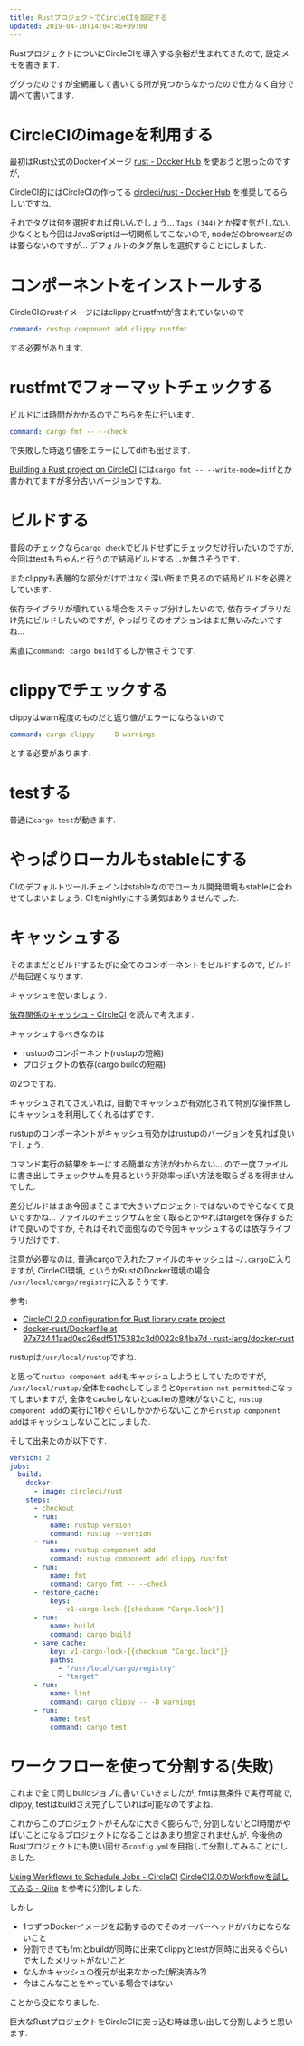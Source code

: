 ```yaml
---
title: RustプロジェクトでCircleCIを設定する
updated: 2019-04-10T14:04:45+09:00
---
```


RustプロジェクトについにCircleCIを導入する余裕が生まれてきたので,
設定メモを書きます.

ググったのですが全網羅して書いてる所が見つからなかったので仕方なく自分で調べて書いてます.

# CircleCIのimageを利用する

最初はRust公式のDockerイメージ
[rust - Docker Hub](https://hub.docker.com/_/rust)
を使おうと思ったのですが,

CircleCI的にはCircleCIの作ってる
[circleci/rust - Docker Hub](https://hub.docker.com/r/circleci/rust)
を推奨してるらしいですね.

それでタグは何を選択すれば良いんでしょう…
`Tags (344)`とか探す気がしない.
少なくとも今回はJavaScriptは一切関係してこないので,
nodeだのbrowserだのは要らないのですが…
デフォルトのタグ無しを選択することにしました.

# コンポーネントをインストールする

CircleCIのrustイメージにはclippyとrustfmtが含まれていないので

~~~yaml
command: rustup component add clippy rustfmt
~~~

する必要があります.

# rustfmtでフォーマットチェックする

ビルドには時間がかかるのでこちらを先に行います.

~~~yaml
command: cargo fmt -- --check
~~~

で失敗した時返り値をエラーにしてdiffも出せます.

[Building a Rust project on CircleCI](https://abronan.com/building-a-rust-project-on-circleci/)
には`cargo fmt -- --write-mode=diff`とか書かれてますが多分古いバージョンですね.

# ビルドする

普段のチェックなら`cargo check`でビルドせずにチェックだけ行いたいのですが,
今回はtestもちゃんと行うので結局ビルドするしか無さそうです.

またclippyも表層的な部分だけではなく深い所まで見るので結局ビルドを必要としています.

依存ライブラリが壊れている場合をステップ分けしたいので,
依存ライブラリだけ先にビルドしたいのですが,
やっぱりそのオプションはまだ無いみたいですね…

素直に`command: cargo build`するしか無さそうです.

# clippyでチェックする

clippyはwarn程度のものだと返り値がエラーにならないので

~~~yaml
command: cargo clippy -- -D warnings
~~~

とする必要があります.

# testする

普通に`cargo test`が動きます.

# やっぱりローカルもstableにする

CIのデフォルトツールチェインはstableなのでローカル開発環境もstableに合わせてしまいましょう.
CIをnightlyにする勇気はありませんでした.

# キャッシュする

そのままだとビルドするたびに全てのコンポーネントをビルドするので,
ビルドが毎回遅くなります.

キャッシュを使いましょう.

[依存関係のキャッシュ - CircleCI](https://circleci.com/docs/ja/2.0/caching/)
を読んで考えます.

キャッシュするべきなのは

* rustupのコンポーネント(rustupの短縮)
* プロジェクトの依存(cargo buildの短縮)

の2つですね.

キャッシュされてさえいれば,
自動でキャッシュが有効化されて特別な操作無しにキャッシュを利用してくれるはずです.

rustupのコンポーネントがキャッシュ有効かはrustupのバージョンを見れば良いでしょう.

コマンド実行の結果をキーにする簡単な方法がわからない…
ので一度ファイルに書き出してチェックサムを見るという非効率っぽい方法を取らざるを得ませんでした.

差分ビルドはまあ今回はそこまで大きいプロジェクトではないのでやらなくて良いですかね…
ファイルのチェックサムを全て取るとかやればtargetを保存するだけで良いのですが,
それはそれで面倒なので今回キャッシュするのは依存ライブラリだけです.

注意が必要なのは,
普通cargoで入れたファイルのキャッシュは
`~/.cargo`に入りますが,
CircleCI環境,
というかRustのDocker環境の場合
`/usr/local/cargo/registry`に入るそうです.

参考:

* [CircleCI 2.0 configuration for Rust library crate project](https://gist.github.com/zargony/de209b1a790c3cb2176c86405a51b33c)
* [docker-rust/Dockerfile at 97a72441aad0ec26edf5175382c3d0022c84ba7d · rust-lang/docker-rust](https://github.com/rust-lang/docker-rust/blob/97a72441aad0ec26edf5175382c3d0022c84ba7d/1.33.0/stretch/Dockerfile)

rustupは`/usr/local/rustup`ですね.

と思って`rustup component add`もキャッシュしようとしていたのですが,
`/usr/local/rustup/`全体をcacheしてしまうと`Operation not permitted`になってしまいますが,
全体をcacheしないとcacheの意味がないこと,
`rustup component add`の実行に1秒ぐらいしかかからないことから`rustup component add`はキャッシュしないことにしました.


そして出来たのが以下です.

~~~yaml
version: 2
jobs:
  build:
    docker:
      - image: circleci/rust
    steps:
      - checkout
      - run:
          name: rustup version
          command: rustup --version
      - run:
          name: rustup component add
          command: rustup component add clippy rustfmt
      - run:
          name: fmt
          command: cargo fmt -- --check
      - restore_cache:
          keys:
            - v1-cargo-lock-{{checksum "Cargo.lock"}}
      - run:
          name: build
          command: cargo build
      - save_cache:
          key: v1-cargo-lock-{{checksum "Cargo.lock"}}
          paths:
            - "/usr/local/cargo/registry"
            - "target"
      - run:
          name: lint
          command: cargo clippy -- -D warnings
      - run:
          name: test
          command: cargo test
~~~

# ワークフローを使って分割する(失敗)

これまで全て同じbuildジョブに書いていきましたが,
fmtは無条件で実行可能で,
clippy, testはbuildさえ完了していれば可能なのですよね.

これからこのプロジェクトがそんなに大きく膨らんで,
分割しないとCI時間がやばいことになるプロジェクトになることはあまり想定されませんが,
今後他のRustプロジェクトにも使い回せる`config.yml`を目指して分割してみることにしました.

[Using Workflows to Schedule Jobs - CircleCI](https://circleci.com/docs/2.0/workflows/)
[CircleCI2.0のWorkflowを試してみる - Qiita](https://qiita.com/sawadashota/items/ba89382d563bc90bb5cd)
を参考に分割しました.

しかし

* 1つずつDockerイメージを起動するのでそのオーバーヘッドがバカにならないこと
* 分割できてもfmtとbuildが同時に出来てclippyとtestが同時に出来るぐらいで大したメリットがないこと
* なんかキャッシュの復元が出来なかった(解決済み?)
* 今はこんなことをやっている場合ではない

ことから没になりました.

巨大なRustプロジェクトをCircleCIに突っ込む時は思い出して分割しようと思います.
